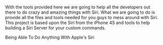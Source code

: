With the tools provided here we are going to help all the developers out there to do crazy and amazing things with Siri. What we are going to do is provide all the files and tools needed for you guys to mess around with Siri. This project is based upon the Siri from the iPhone 4S and tools to help building a Siri Server for your custom commands.

Being Able To Do Anything With Apple's Siri
